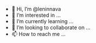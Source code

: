 - 👋 Hi, I’m @leninnava
- 👀 I’m interested in ...
- 🌱 I’m currently learning ...
- 💞️ I’m looking to collaborate on ...
- 📫 How to reach me ...

<!---
leninnava/leninnava is a ✨ special ✨ repository because its `README.md` (this file) appears on your GitHub profile.
You can click the Preview link to take a look at your changes.
--->
